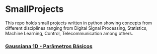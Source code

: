 # SmallProjects

This repo holds small projects written in python showing concepts from different disciplines
ranging from Digital Signal Processing, Statistics, Machine Learning, Control, Telecommunication
among others.

### [Gaussiana 1D - Parâmetros Básicos](Gaussiana_1D-Parametros_básicos.html)
